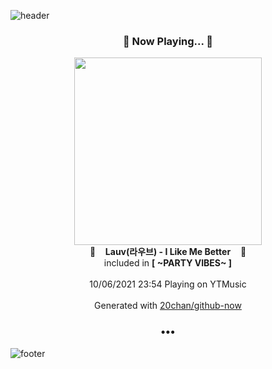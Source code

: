 ![header](https://capsule-render.vercel.app/api?type=wave&height=170&section=header&text=Hi.%20I'm%20SHIFT&fontColor=090707&fontAlignX=45&fontAlignY=65&fontSize=100)

<h3 align="center">🎵 Now Playing... 🎵</h3>
<p align="center">
  <a href="https://music.youtube.com/watch?v=KAVyW4d2WoI">
    <img width="300" src="https://lh3.googleusercontent.com/iJfqifptFeh2m0l1BWF9crRpAxABz3GVLI6YfHVNdUa3Awh1_-znUVi8fpGsSR-c6gT4GBfsOEJ1GDI">
  </a>
  <br>
  🎵&nbsp&nbsp&nbsp <b>Lauv(라우브) - I Like Me Better</b> &nbsp&nbsp&nbsp🎵
  <br>
  included in <b>[ ~PARTY VIBES~ ]</b>
  
  <br />
  <br />
  10/06/2021 23:54 Playing on YTMusic
  <br />
  <br />
  Generated with <a href="https://github.com/20chan/github-now">20chan/github-now</a>
</p>

<h3 align="center">•••</h3>

![footer](https://capsule-render.vercel.app/api?type=wave&height=150&section=footer)
